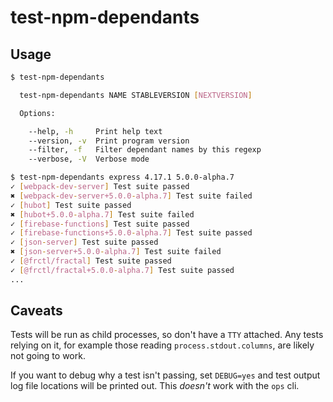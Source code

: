 # test-npm-dependants

## Usage

```bash
$ test-npm-dependants

  test-npm-dependants NAME STABLEVERSION [NEXTVERSION]

  Options:

    --help, -h     Print help text
    --version, -v  Print program version
    --filter, -f   Filter dependant names by this regexp
    --verbose, -V  Verbose mode

$ test-npm-dependants express 4.17.1 5.0.0-alpha.7
✓ [webpack-dev-server] Test suite passed
✖ [webpack-dev-server+5.0.0-alpha.7] Test suite failed
✓ [hubot] Test suite passed
✖ [hubot+5.0.0-alpha.7] Test suite failed
✓ [firebase-functions] Test suite passed
✓ [firebase-functions+5.0.0-alpha.7] Test suite passed
✓ [json-server] Test suite passed
✖ [json-server+5.0.0-alpha.7] Test suite failed
✓ [@frctl/fractal] Test suite passed
✓ [@frctl/fractal+5.0.0-alpha.7] Test suite passed
...
```

## Caveats

Tests will be run as child processes, so don't have a `TTY` attached. Any tests
relying on it, for example those reading `process.stdout.columns`, are likely
not going to work.

If you want to debug why a test isn't passing, set `DEBUG=yes` and test output
log file locations will be printed out. This _doesn't_ work with the `ops` cli.
